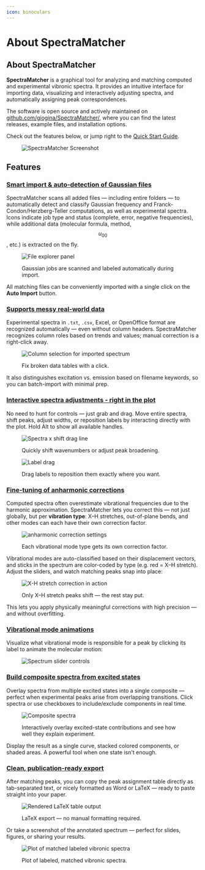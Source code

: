 ```yaml
---
icon: binoculars
---
```


# About SpectraMatcher

## About SpectraMatcher

**SpectraMatcher** is a graphical tool for analyzing and matching computed and experimental vibronic spectra. It provides an intuitive interface for importing data, visualizing and interactively adjusting spectra, and automatically assigning peak correspondences.

The software is open source and actively maintained on [github.com/giogina/SpectraMatcher/](https://github.com/giogina/SpectraMatcher/), where you can find the latest releases, example files, and installation options.

Check out the features below, or jump right to the [Quick Start Guide](quickstart.md).

<figure><img src=".gitbook/assets/screenshot.png" alt="SpectraMatcher Screenshot"><figcaption></figcaption></figure>

## Features

### [Smart import & auto-detection of Gaussian files](file_explorer.md#file-explorer)

SpectraMatcher scans all added files — including entire folders — to automatically detect and classify Gaussian frequency and Franck-Condon/Herzberg-Teller computations, as well as experimental spectra. Icons indicate job type and status (complete, error, negative frequencies), while additional data (molecular formula, method, $$u_{00}$$, etc.) is extracted on the fly.

<figure><img src=".gitbook/assets/file_explorer.png" alt="File explorer panel"><figcaption><p>Gaussian jobs are scanned and labeled automatically during import.</p></figcaption></figure>

All matching files can be conveniently imported with a single click on the **Auto Import** button.

### [Supports messy real-world data](file_explorer.md#experimental-spectra-files)

Experimental spectra in `.txt`, `.csv`, Excel, or OpenOffice format are recognized automatically — even without column headers. SpectraMatcher recognizes column roles based on trends and values; manual correction is a right-click away.

<figure><img src=".gitbook/assets/select_data_columns.gif" alt="Column selection for imported spectrum"><figcaption><p>Fix broken data tables with a click.</p></figcaption></figure>

It also distinguishes excitation vs. emission based on filename keywords, so you can batch-import with minimal prep.

### [Interactive spectra adjustments - right in the plot](plot_controls.md)

No need to hunt for controls — just grab and drag. Move entire spectra, shift peaks, adjust widths, or reposition labels by interacting directly with the plot. Hold Alt to show all available handles.

<figure><img src=".gitbook/assets/scroll_and_wavenumber_shift_using_drag_lines.gif" alt="Spectra x shift drag line"><figcaption><p>Quickly shift wavenumbers or adjust peak broadening.</p></figcaption></figure>

<figure><img src=".gitbook/assets/label_moving.gif" alt="Label drag"><figcaption><p>Drag labels to reposition them exactly where you want.</p></figcaption></figure>

### [Fine-tuning of anharmonic corrections](spectra_controls.md#anharmonic-correction-factors)

Computed spectra often overestimate vibrational frequencies due to the harmonic approximation. SpectraMatcher lets you correct this — not just globally, but per **vibration type**: X–H stretches, out-of-plane bends, and other modes can each have their own correction factor.

<figure><img src=".gitbook/assets/anharmonic_correction_sliders.png" alt="anharmonic correction settings"><figcaption><p>Each vibrational mode type gets its own correction factor.</p></figcaption></figure>

Vibrational modes are auto-classified based on their displacement vectors, and sticks in the spectrum are color-coded by type (e.g. red = X–H stretch). Adjust the sliders, and watch matching peaks snap into place:

<figure><img src=".gitbook/assets/hydrogen_stretch_peak_moving.gif" alt="X-H stretch correction in action"><figcaption><p>Only X–H stretch peaks shift — the rest stay put.</p></figcaption></figure>

This lets you apply physically meaningful corrections with high precision — and without overfitting.

### [Vibrational mode animations](spectra_controls.md#vibrational-mode-animations)

Visualize what vibrational mode is responsible for a peak by clicking its label to animate the molecular motion:

<figure><img src=".gitbook/assets/anim.gif" alt="Spectrum slider controls"><figcaption></figcaption></figure>

### [Build composite spectra from excited states](spectra_controls.md#composite-spectrum)

Overlay spectra from multiple excited states into a single composite — perfect when experimental peaks arise from overlapping transitions. Click spectra or use checkboxes to include/exclude components in real time.

<figure><img src=".gitbook/assets/composite.gif" alt="Composite spectra"><figcaption><p>Interactively overlay excited-state contributions and see how well they explain experiment.</p></figcaption></figure>

Display the result as a single curve, stacked colored components, or shaded areas. A powerful tool when one state isn't enough.

### [Clean, publication-ready export](exports.md)

After matching peaks, you can copy the peak assignment table directly as tab-separated text, or nicely formatted as Word or LaTeX — ready to paste straight into your paper.

<figure><img src=".gitbook/assets/latex_table.png" alt="Rendered LaTeX table output"><figcaption><p>LaTeX export — no manual formatting required.</p></figcaption></figure>

Or take a screenshot of the annotated spectrum — perfect for slides, figures, or sharing your results.

<figure><img src=".gitbook/assets/match_plot.png" alt="Plot of matched labeled vibronic spectra"><figcaption><p>Plot of labeled, matched vibronic spectra.</p></figcaption></figure>
